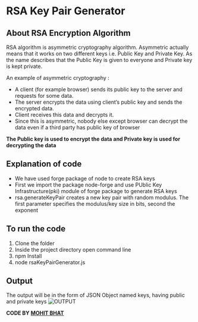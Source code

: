 # RSA Key Pair Generator

## About RSA Encryption Algorithm

RSA algorithm is asymmetric cryptography algorithm.
Asymmetric actually means that it works on two different keys i.e. Public Key and Private Key. As the name describes that the Public Key is given to everyone and Private key is kept private.

An example of asymmetric cryptography :

- A client (for example browser) sends its public key to the server and requests for some data.
- The server encrypts the data using client’s public key and sends the encrypted data.
- Client receives this data and decrypts it.
- Since this is asymmetric, nobody else except browser can decrypt the data even if a third party has public key of browser

**The Public key is used to encrypt the data and Private key is used for decrypting the data**

## Explanation of code

- We have used forge package of node to create RSA keys
- First we import the package node-forge and use PUblic Key Infrastructure(pki) module of forge package to generate RSA keys
- rsa.generateKeyPair creates a new key pair with random modulus. The first parameter specifies the modulus/key size in bits, second the exponent

## To run the code

1. Clone the folder
2. Inside the project directory open command line
3. npm Install
4. node rsaKeyPairGenerator.js

## Output

The output will be in the form of JSON Object named keys, having public and private keys
![OUTPUT]([img]https://i.imgur.com/ltPXBjG.png[/img])

**CODE BY [MOHIT BHAT](https://www.mbcse.co)**
